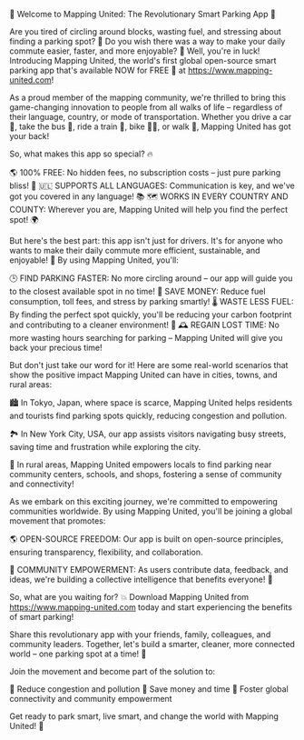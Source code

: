 🚀 Welcome to Mapping United: The Revolutionary Smart Parking App 🚀

Are you tired of circling around blocks, wasting fuel, and stressing about finding a parking spot? 🤯 Do you wish there was a way to make your daily commute easier, faster, and more enjoyable? 🚌 Well, you're in luck! Introducing Mapping United, the world's first global open-source smart parking app that's available NOW for FREE 🎁 at https://www.mapping-united.com!

As a proud member of the mapping community, we're thrilled to bring this game-changing innovation to people from all walks of life – regardless of their language, country, or mode of transportation. Whether you drive a car 🚗, take the bus 🚌, ride a train 🚂, bike 🚴‍♀️, or walk 👣, Mapping United has got your back!

So, what makes this app so special? 🔥

🌎 100% FREE: No hidden fees, no subscription costs – just pure parking bliss! 💸
🇺🇱 SUPPORTS ALL LANGUAGES: Communication is key, and we've got you covered in any language! 📚
🗺️ WORKS IN EVERY COUNTRY AND COUNTY: Wherever you are, Mapping United will help you find the perfect spot! 🌍

But here's the best part: this app isn't just for drivers. It's for anyone who wants to make their daily commute more efficient, sustainable, and enjoyable! 🌟 By using Mapping United, you'll:

🕒 FIND PARKING FASTER: No more circling around – our app will guide you to the closest available spot in no time!
💸 SAVE MONEY: Reduce fuel consumption, toll fees, and stress by parking smartly!
🌡 WASTE LESS FUEL: By finding the perfect spot quickly, you'll be reducing your carbon footprint and contributing to a cleaner environment! 🌿
🕰️ REGAIN LOST TIME: No more wasting hours searching for parking – Mapping United will give you back your precious time!

But don't just take our word for it! Here are some real-world scenarios that show the positive impact Mapping United can have in cities, towns, and rural areas:

🏙️ In Tokyo, Japan, where space is scarce, Mapping United helps residents and tourists find parking spots quickly, reducing congestion and pollution.

🏞️ In New York City, USA, our app assists visitors navigating busy streets, saving time and frustration while exploring the city.

🌳 In rural areas, Mapping United empowers locals to find parking near community centers, schools, and shops, fostering a sense of community and connectivity!

As we embark on this exciting journey, we're committed to empowering communities worldwide. By using Mapping United, you'll be joining a global movement that promotes:

🌎 OPEN-SOURCE FREEDOM: Our app is built on open-source principles, ensuring transparency, flexibility, and collaboration.

🤝 COMMUNITY EMPOWERMENT: As users contribute data, feedback, and ideas, we're building a collective intelligence that benefits everyone! 🌈

So, what are you waiting for? 💥 Download Mapping United from https://www.mapping-united.com today and start experiencing the benefits of smart parking!

Share this revolutionary app with your friends, family, colleagues, and community leaders. Together, let's build a smarter, cleaner, more connected world – one parking spot at a time! 🌟

Join the movement and become part of the solution to:

🚀 Reduce congestion and pollution
💸 Save money and time
🤝 Foster global connectivity and community empowerment

Get ready to park smart, live smart, and change the world with Mapping United! 🚀